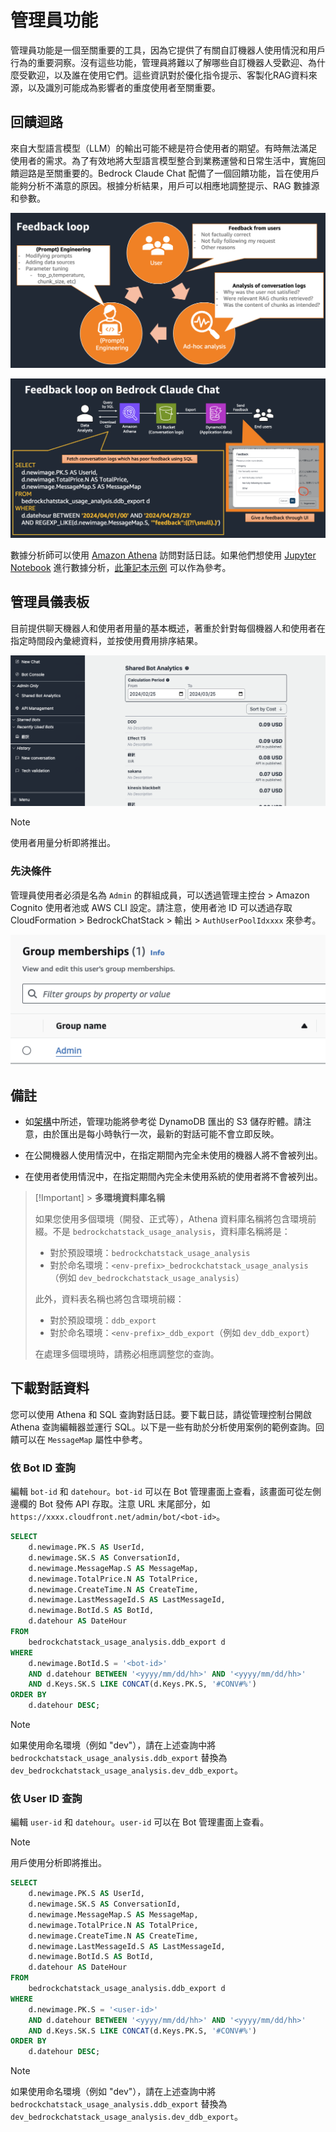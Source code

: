 # 管理員功能

管理員功能是一個至關重要的工具，因為它提供了有關自訂機器人使用情況和用戶行為的重要洞察。沒有這些功能，管理員將難以了解哪些自訂機器人受歡迎、為什麼受歡迎，以及誰在使用它們。這些資訊對於優化指令提示、客製化RAG資料來源，以及識別可能成為影響者的重度使用者至關重要。

## 回饋迴路

來自大型語言模型（LLM）的輸出可能不總是符合使用者的期望。有時無法滿足使用者的需求。為了有效地將大型語言模型整合到業務運營和日常生活中，實施回饋迴路是至關重要的。Bedrock Claude Chat 配備了一個回饋功能，旨在使用戶能夠分析不滿意的原因。根據分析結果，用戶可以相應地調整提示、RAG 數據源和參數。

![](./imgs/feedback_loop.png)

![](./imgs/feedback-using-claude-chat.png)

數據分析師可以使用 [Amazon Athena](https://aws.amazon.com/jp/athena/) 訪問對話日誌。如果他們想使用 [Jupyter Notebook](https://jupyter.org/) 進行數據分析，[此筆記本示例](../examples/notebooks/feedback_analysis_example.ipynb) 可以作為參考。

## 管理員儀表板

目前提供聊天機器人和使用者用量的基本概述，著重於針對每個機器人和使用者在指定時間段內彙總資料，並按使用費用排序結果。

![](./imgs/admin_bot_analytics.png)

> [!Note]
> 使用者用量分析即將推出。

### 先決條件

管理員使用者必須是名為 `Admin` 的群組成員，可以透過管理主控台 > Amazon Cognito 使用者池或 AWS CLI 設定。請注意，使用者池 ID 可以透過存取 CloudFormation > BedrockChatStack > 輸出 > `AuthUserPoolIdxxxx` 來參考。

![](./imgs/group_membership_admin.png)

## 備註

- 如[架構](../README.md#architecture)中所述，管理功能將參考從 DynamoDB 匯出的 S3 儲存貯體。請注意，由於匯出是每小時執行一次，最新的對話可能不會立即反映。

- 在公開機器人使用情況中，在指定期間內完全未使用的機器人將不會被列出。

- 在使用者使用情況中，在指定期間內完全未使用系統的使用者將不會被列出。

> [!Important] > **多環境資料庫名稱**
>
> 如果您使用多個環境（開發、正式等），Athena 資料庫名稱將包含環境前綴。不是 `bedrockchatstack_usage_analysis`，資料庫名稱將是：
>
> - 對於預設環境：`bedrockchatstack_usage_analysis`
> - 對於命名環境：`<env-prefix>_bedrockchatstack_usage_analysis`（例如 `dev_bedrockchatstack_usage_analysis`）
>
> 此外，資料表名稱也將包含環境前綴：
>
> - 對於預設環境：`ddb_export`
> - 對於命名環境：`<env-prefix>_ddb_export`（例如 `dev_ddb_export`）
>
> 在處理多個環境時，請務必相應調整您的查詢。

## 下載對話資料

您可以使用 Athena 和 SQL 查詢對話日誌。要下載日誌，請從管理控制台開啟 Athena 查詢編輯器並運行 SQL。以下是一些有助於分析使用案例的範例查詢。回饋可以在 `MessageMap` 屬性中參考。

### 依 Bot ID 查詢

編輯 `bot-id` 和 `datehour`。`bot-id` 可以在 Bot 管理畫面上查看，該畫面可從左側邊欄的 Bot 發佈 API 存取。注意 URL 末尾部分，如 `https://xxxx.cloudfront.net/admin/bot/<bot-id>`。

```sql
SELECT
    d.newimage.PK.S AS UserId,
    d.newimage.SK.S AS ConversationId,
    d.newimage.MessageMap.S AS MessageMap,
    d.newimage.TotalPrice.N AS TotalPrice,
    d.newimage.CreateTime.N AS CreateTime,
    d.newimage.LastMessageId.S AS LastMessageId,
    d.newimage.BotId.S AS BotId,
    d.datehour AS DateHour
FROM
    bedrockchatstack_usage_analysis.ddb_export d
WHERE
    d.newimage.BotId.S = '<bot-id>'
    AND d.datehour BETWEEN '<yyyy/mm/dd/hh>' AND '<yyyy/mm/dd/hh>'
    AND d.Keys.SK.S LIKE CONCAT(d.Keys.PK.S, '#CONV#%')
ORDER BY
    d.datehour DESC;
```

> [!Note]
> 如果使用命名環境（例如 "dev"），請在上述查詢中將 `bedrockchatstack_usage_analysis.ddb_export` 替換為 `dev_bedrockchatstack_usage_analysis.dev_ddb_export`。

### 依 User ID 查詢

編輯 `user-id` 和 `datehour`。`user-id` 可以在 Bot 管理畫面上查看。

> [!Note]
> 用戶使用分析即將推出。

```sql
SELECT
    d.newimage.PK.S AS UserId,
    d.newimage.SK.S AS ConversationId,
    d.newimage.MessageMap.S AS MessageMap,
    d.newimage.TotalPrice.N AS TotalPrice,
    d.newimage.CreateTime.N AS CreateTime,
    d.newimage.LastMessageId.S AS LastMessageId,
    d.newimage.BotId.S AS BotId,
    d.datehour AS DateHour
FROM
    bedrockchatstack_usage_analysis.ddb_export d
WHERE
    d.newimage.PK.S = '<user-id>'
    AND d.datehour BETWEEN '<yyyy/mm/dd/hh>' AND '<yyyy/mm/dd/hh>'
    AND d.Keys.SK.S LIKE CONCAT(d.Keys.PK.S, '#CONV#%')
ORDER BY
    d.datehour DESC;
```

> [!Note]
> 如果使用命名環境（例如 "dev"），請在上述查詢中將 `bedrockchatstack_usage_analysis.ddb_export` 替換為 `dev_bedrockchatstack_usage_analysis.dev_ddb_export`。